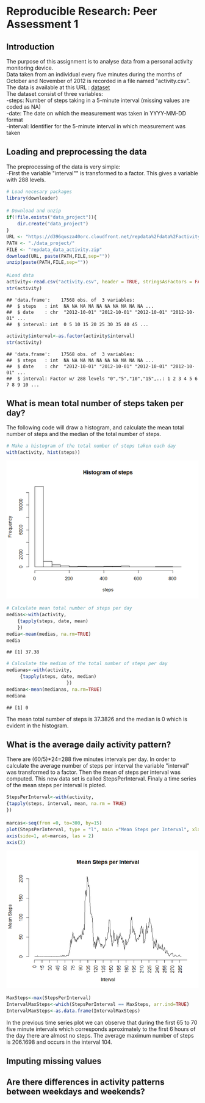# Reproducible Research: Peer Assessment 1
## Introduction
The purpose of this assignment is to analyse data from a personal activity monitoring device.  
Data taken from an individual every five minutes during the months of October and November of 2012 is recorded in a file named "activity.csv".  
The data is available at this URL : [dataset](https://d396qusza40orc.cloudfront.net/repdata%2Fdata%2Factivity.zip)  
The dataset consist of three variables:  
-steps: Number of steps taking in a 5-minute interval (missing values are coded as NA)  
-date: The date on which the measurement was taken in YYYY-MM-DD format  
-interval: Identifier for the 5-minute interval in which measurement was taken

## Loading and preprocessing the data
The preprocessing of the data is very simple:  
-First the variable "interval"" is transformed to a factor. This gives a variable with 288 levels.  



```r
# Load necesary packages
library(downloader)

# Download and unzip
if(!file.exists("data_project")){
    dir.create("data_project")
}
URL <- "https://d396qusza40orc.cloudfront.net/repdata%2Fdata%2Factivity.zip"
PATH <- "./data_project/"
FILE <- "repdata_data_activity.zip"
download(URL, paste(PATH,FILE,sep=""))
unzip(paste(PATH,FILE,sep=""))

#Load data
activity<-read.csv("activity.csv", header = TRUE, stringsAsFactors = FALSE)
str(activity)
```

```
## 'data.frame':	17568 obs. of  3 variables:
##  $ steps   : int  NA NA NA NA NA NA NA NA NA NA ...
##  $ date    : chr  "2012-10-01" "2012-10-01" "2012-10-01" "2012-10-01" ...
##  $ interval: int  0 5 10 15 20 25 30 35 40 45 ...
```

```r
activity$interval<-as.factor(activity$interval)
str(activity)
```

```
## 'data.frame':	17568 obs. of  3 variables:
##  $ steps   : int  NA NA NA NA NA NA NA NA NA NA ...
##  $ date    : chr  "2012-10-01" "2012-10-01" "2012-10-01" "2012-10-01" ...
##  $ interval: Factor w/ 288 levels "0","5","10","15",..: 1 2 3 4 5 6 7 8 9 10 ...
```


## What is mean total number of steps taken per day?

The following code will draw a histogram, and calculate the mean total number of steps and the median of the total number of steps.



```r
# Make a histogram of the total number of steps taken each day
with(activity, hist(steps))
```

![plot of chunk unnamed-chunk-2](./PA1_template_files/figure-html/unnamed-chunk-2.png) 

```r
# Calculate mean total number of steps per day
medias<-with(activity, 
    {tapply(steps, date, mean)
    })
media<-mean(medias, na.rm=TRUE)
media
```

```
## [1] 37.38
```

```r
# Calculate the median of the total number of steps per day
medianas<-with(activity, 
     {tapply(steps, date, median)
                      })
mediana<-mean(medianas, na.rm=TRUE)
mediana
```

```
## [1] 0
```

The mean total number of steps is 37.3826 and the median is 0 which is evident in the histogram.

## What is the average daily activity pattern?
There are (60/5)*24=288 five minutes intervals per day. In order to calculate the average number of steps per interval the variable "interval" was transformed to a factor. Then the mean of steps per interval was computed. This new data set is called StepsPerInterval. Finaly a time series of the mean steps per interval is ploted.


```r
StepsPerInterval<-with(activity, 
{tapply(steps, interval, mean, na.rm = TRUE)
})

marcas<-seq(from =0, to=300, by=15)
plot(StepsPerInterval, type = "l", main ="Mean Steps per Interval", xlab="Interval", ylab="Mean Steps", axes = FALSE)
axis(side=1, at=marcas, las = 2)
axis(2)
```

![plot of chunk unnamed-chunk-3](./PA1_template_files/figure-html/unnamed-chunk-3.png) 

```r
MaxSteps<-max(StepsPerInterval)
IntervalMaxSteps<-which(StepsPerInterval == MaxSteps, arr.ind=TRUE)
IntervalMaxSteps<-as.data.frame(IntervalMaxSteps)
```

In the previous time series plot we can observe that during the first 65 to 70 five minute intervals which corresponds aproximately to the first 6 hours of the day there are almost no steps. The average maximum number of steps is 206.1698 and occurs in the interval 104.

## Imputing missing values



## Are there differences in activity patterns between weekdays and weekends?
